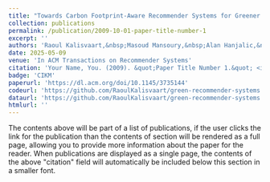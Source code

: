 ```yaml
---
title: "Towards Carbon Footprint-Aware Recommender Systems for Greener Item Recommendation"
collection: publications
permalink: /publication/2009-10-01-paper-title-number-1
excerpt: ''
authors: 'Raoul Kalisvaart,&nbsp;Masoud Mansoury,&nbsp;Alan Hanjalic,&nbsp;Elvin Isufi'
date: 2025-05-09
venue: 'In ACM Transactions on Recommender Systems'
citation: 'Your Name, You. (2009). &quot;Paper Title Number 1.&quot; <i>Journal 1</i>. 1(1).'
badge: 'CIKM'
paperurl: 'https://dl.acm.org/doi/10.1145/3735144'
codeurl: 'https://github.com/RaoulKalisvaart/green-recommender-systems'
dataurl: 'https://github.com/RaoulKalisvaart/green-recommender-systems'
htmlurl: ''
---
```


The contents above will be part of a list of publications, if the user clicks the link for the publication than the contents of section will be rendered as a full page, allowing you to provide more information about the paper for the reader. When publications are displayed as a single page, the contents of the above "citation" field will automatically be included below this section in a smaller font.
